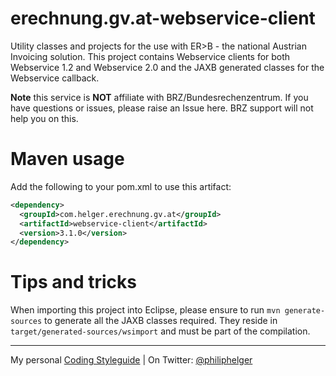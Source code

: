 # erechnung.gv.at-webservice-client

Utility classes and projects for the use with ER>B - the national Austrian Invoicing solution.
This project contains Webservice clients for both Webservice 1.2 and Webservice 2.0 and the JAXB
generated classes for the Webservice callback.

**Note** this service is **NOT** affiliate with BRZ/Bundesrechenzentrum. If you have questions or issues, please raise an Issue here. BRZ support will not help you on this.

# Maven usage

Add the following to your pom.xml to use this artifact:

```xml
<dependency>
  <groupId>com.helger.erechnung.gv.at</groupId>
  <artifactId>webservice-client</artifactId>
  <version>3.1.0</version>
</dependency>
```

# Tips and tricks

When importing this project into Eclipse, please ensure to run `mvn generate-sources` to generate all 
the JAXB classes required. They reside in `target/generated-sources/wsimport` and must be part of the
compilation.

---

My personal [Coding Styleguide](https://github.com/phax/meta/blob/master/CodingStyleguide.md) |
On Twitter: <a href="https://twitter.com/philiphelger">@philiphelger</a>
